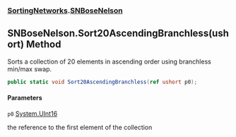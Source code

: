 ### [SortingNetworks](SortingNetworks.md 'SortingNetworks').[SNBoseNelson](SortingNetworks.SNBoseNelson.md 'SortingNetworks.SNBoseNelson')

## SNBoseNelson.Sort20AscendingBranchless(ushort) Method

Sorts a collection of 20 elements in ascending order using branchless min/max swap.

```csharp
public static void Sort20AscendingBranchless(ref ushort p0);
```
#### Parameters

<a name='SortingNetworks.SNBoseNelson.Sort20AscendingBranchless(ushort).p0'></a>

`p0` [System.UInt16](https://docs.microsoft.com/en-us/dotnet/api/System.UInt16 'System.UInt16')

the reference to the first element of the collection